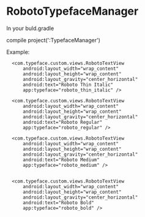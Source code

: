# RobotoTypefaceManager

In your buld.gradle

   compile project(':TypefaceManager')

Example:


      <com.typeface.custom.views.RobotoTextView
          android:layout_width="wrap_content"
          android:layout_height="wrap_content"
          android:layout_gravity="center_horizontal"
          android:text="Roboto Thin Italic"
          app:typeface="roboto_thin_italic" />
  
      <com.typeface.custom.views.RobotoTextView
          android:layout_width="wrap_content"
          android:layout_height="wrap_content"
          android:layout_gravity="center_horizontal"
          android:text="Roboto Regular"
          app:typeface="roboto_regular" />
  
      <com.typeface.custom.views.RobotoTextView
          android:layout_width="wrap_content"
          android:layout_height="wrap_content"
          android:layout_gravity="center_horizontal"
          android:text="Roboto Medium"
          app:typeface="roboto_medium" />
  
  
      <com.typeface.custom.views.RobotoTextView
          android:layout_width="wrap_content"
          android:layout_height="wrap_content"
          android:layout_gravity="center_horizontal"
          android:text="Roboto Bold"
          app:typeface="roboto_bold" />
